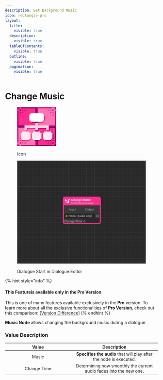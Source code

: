 ```yaml
---
description: Set Background Music
icon: rectangle-pro
layout:
  title:
    visible: true
  description:
    visible: true
  tableOfContents:
    visible: true
  outline:
    visible: true
  pagination:
    visible: true
---
```


# Change Music

<div><figure><img src="../../.gitbook/assets/MT_Node_Music_Gizmo.png" alt="" width="128"><figcaption><p>Icon</p></figcaption></figure> <figure><img src="../../.gitbook/assets/Graph_ChangeMusic.png" alt="" width="563"><figcaption><p>Dialogue Start in Dialogue Editor</p></figcaption></figure></div>

{% hint style="info" %}
#### This Featureis available only in the **Pro Version**

This is one of many features available exclusively in the **Pro** version. To learn more about all the exclusive functionalities of **Pro Version**, check out this comparison: [\[Version Difference\]](../../getting-started/quickstart.md)
{% endhint %}

**Music Node** allows changing the background music during a dialogue.

### Value Description

<table><thead><tr><th width="203" align="center">Value</th><th align="center">Description</th></tr></thead><tbody><tr><td align="center">Music</td><td align="center"><strong>Specifies the audio</strong> that will play after the node is executed.</td></tr><tr><td align="center">Change Time</td><td align="center">Determining how smoothly the current audio fades into the new one.</td></tr></tbody></table>
